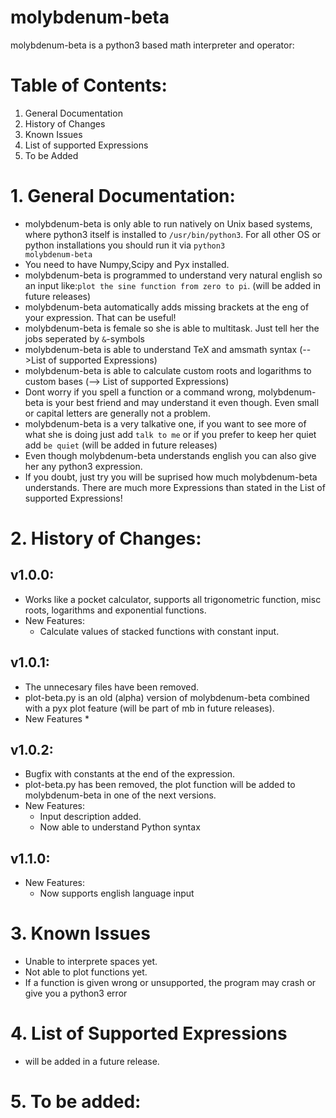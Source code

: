 molybdenum-beta
===============

molybdenum-beta is a python3 based math interpreter and operator:

# Table of Contents:
1. General Documentation
2. History of Changes
3. Known Issues
4. List of supported Expressions
5. To be Added

# 1. General Documentation:
* molybdenum-beta is only able to run natively on Unix based systems, where python3 itself is installed to <code>/usr/bin/python3</code>. For all other OS or python installations you should run it via <code>python3 molybdenum-beta</code>
* You need to have Numpy,Scipy and Pyx installed.
* molybdenum-beta is programmed to understand very natural english so an input like:<code>plot the sine function from zero to pi</code>. (will be added in future releases)
* molybdenum-beta automatically adds missing brackets at the eng of your expression. That can be useful!
* molybdenum-beta is female so she is able to multitask. Just tell her the jobs seperated by <code>&</code>-symbols
* molybdenum-beta is able to understand TeX and amsmath syntax (-->List of supported Expressions)
* molybdenum-beta is able to calculate custom roots and logarithms to custom bases (--> List of supported Expressions)
* Dont worry if you spell a function or a command wrong, molybdenum-beta is your best friend and may understand it even though. Even small or capital letters are generally not a problem.
* molybdenum-beta is a very talkative one, if you want to see more of what she is doing just add <code>talk to me</code> or if you prefer to keep her quiet add <code>be quiet</code> (will be added in future releases)
* Even though molybdenum-beta understands english you can also give her any python3 expression.
* If you doubt, just try you will be suprised how much molybdenum-beta understands. There are much more Expressions than stated in the List of supported Expressions!

# 2. History of Changes:

## v1.0.0:
* Works like a pocket calculator, supports all trigonometric function, misc roots, logarithms and exponential functions.
* New Features:
  * Calculate values of stacked functions with constant input.

## v1.0.1:
* The unnecesary files have been removed.
* plot-beta.py is an old (alpha) version of molybdenum-beta combined with a pyx plot feature (will be part of mb in future releases).
* New Features
	*  
 
## v1.0.2:
* Bugfix with constants at the end of the expression.
* plot-beta.py has been removed, the plot function will be added to molybdenum-beta in one of the next versions.
* New Features:
	* Input description added.
	* Now able to understand Python syntax

## v1.1.0:
* New Features:
	* Now supports english language input

# 3. Known Issues
* Unable to interprete spaces yet.
* Not able to plot functions yet.
* If a function is given wrong or unsupported, the program may crash or give you a python3 error

# 4. List of Supported Expressions
* will be added in a future release.

# 5. To be added:
